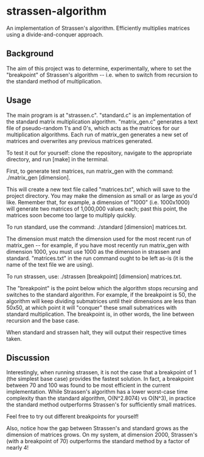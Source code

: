 # strassen-algorithm
An implementation of Strassen's algorithm. Efficiently multiplies matrices using a divide-and-conquer approach.

## Background

The aim of this project was to determine, experimentally, where to set the "breakpoint" of Strassen's algorithm -- i.e. when to switch from recursion to the standard method of multiplication.

## Usage

The main program is at "strassen.c". "standard.c" is an implementation of the standard matrix multiplication algorithm. "matrix_gen.c" generates a text file of pseudo-random 1's and 0's, which acts as the matrices for our multiplication algorithms. Each run of matrix_gen generates a new set of matrices and overwrites any previous matrices generated.

To test it out for yourself: clone the repository, navigate to the appropriate directory, and run [make] in the terminal. 

First, to generate test matrices, run matrix_gen with the command: ./matrix_gen [dimension]. 

This will create a new text file called "matrices.txt", which will save to the project directory. You may make the dimension as small or as large as you'd like. Remember that, for example, a dimension of "1000" (i.e. 1000x1000) will generate two matrices of 1,000,000 values each; past this point, the matrices soon become too large to multiply quickly. 

To run standard, use the command: ./standard [dimension] matrices.txt. 

The dimension must match the dimension used for the most recent run of matrix_gen -- for example, if you have most recently run matrix_gen with dimension 1000, you must use 1000 as the dimension in strassen and standard. "matrices.txt" in the run command ought to be left as-is (it is the name of the text file we are using).

To run strassen, use: ./strassen [breakpoint] [dimension] matrices.txt. 

The "breakpoint" is the point below which the algorithm stops recursing and switches to the standard algorithm. For example, if the breakpoint is 50, the algorithm will keep dividing submatrices until their dimensions are less than 50x50, at which point it will "conquer" these small submatrices with standard multiplication. The breakpoint is, in other words, the line between recursion and the base case.

When standard and strassen halt, they will output their respective times taken.

## Discussion

Interestingly, when running strassen, it is not the case that a breakpoint of 1 (the simplest base case) provides the fastest solution. In fact, a breakpoint between 70 and 100 was found to be most efficient in the current implementation. While Strassen's algorithm has a lower worst-case time complexity than the standard algorithm, O(N^2.8074) vs O(N^3), in practice the standard method outperforms Strassen's for sufficiently small matrices. 

Feel free to try out different breakpoints for yourself! 

Also, notice how the gap between Strassen's and standard grows as the dimension of matrices grows. On my system, at dimension 2000, Strassen's (with a breakpoint of 70) outperforms the standard method by a factor of nearly 4!



